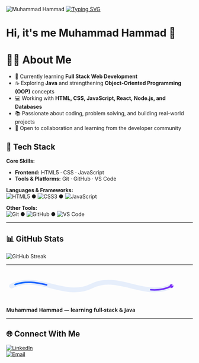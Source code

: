 ![Muhammad Hammad](https://capsule-render.vercel.app/api?type=waving&color=0:000000,100:00ff00&height=200&section=header&text=Muhammad%20Hammad%20🧑‍💻&fontSize=42&fontColor=ffffff&animation=fadeIn&fontAlignY=35)
[![Typing SVG](https://readme-typing-svg.demolab.com?font=Exo+2&size=24&duration=3000&pause=1000&color=30BF60F7&center=true&vCenter=true&width=320&lines=Hi+There!+%F0%9F%91%8B;I+am+Muhammad+Hammad;-Full+Stack+Developer)](https://git.io/typing-svg)

# Hi, it's me Muhammad Hammad 👋

# 👨‍💻 **About Me**  
- 🌱 Currently learning **Full Stack Web Development**  
- ☕ Exploring **Java** and strengthening **Object-Oriented Programming (OOP)** concepts  
- 💻 Working with **HTML, CSS, JavaScript, React, Node.js, and Databases**  
- 📚 Passionate about coding, problem solving, and building real-world projects  
- 🤝 Open to collaboration and learning from the developer community  


## 🔧 Tech Stack

**Core Skills:**  
- **Frontend:** HTML5 · CSS · JavaScript 
- **Tools & Platforms:** Git · GitHub · VS Code  

**Languages & Frameworks:**  
![HTML5](https://img.shields.io/badge/HTML5-%23E34F26.svg?logo=html5&logoColor=white) ● 
![CSS3](https://img.shields.io/badge/CSS3-%231572B6.svg?logo=css3&logoColor=white) ● 
![JavaScript](https://img.shields.io/badge/JavaScript-%23323330.svg?logo=javascript&logoColor=%23F7DF1E)  

**Other Tools:**  
![Git](https://img.shields.io/badge/Git-F05032.svg?logo=git&logoColor=white) ● 
![GitHub](https://img.shields.io/badge/GitHub-%23121011.svg?logo=github&logoColor=white) ● 
![VS Code](https://img.shields.io/badge/VS%20Code-0078d7.svg?logo=visual-studio-code&logoColor=white)

---

## 📊 GitHub Stats
![GitHub Streak](https://streak-stats.demolab.com?user=CodesHammad&theme=radical)

---

<?xml version="1.0" encoding="UTF-8"?>
<svg xmlns="http://www.w3.org/2000/svg" width="700" height="120" viewBox="0 0 700 120" role="img" aria-label="profile snake light">
  <defs>
    <linearGradient id="gA" x1="0" x2="1">
      <stop offset="0%" stop-color="#0b6cff"/>
      <stop offset="100%" stop-color="#7b2ff7"/>
    </linearGradient>
    <style>
      .track{fill:none; stroke:#e6eefb; stroke-width:18; stroke-linecap:round;}
      .snake{fill:none; stroke:url(#gA); stroke-width:6; stroke-linecap:round;
             stroke-dasharray: 120 400; stroke-dashoffset:0; animation:run 3.6s linear infinite;}
      .name{font: bold 14px/1.1 "Segoe UI", Roboto, Arial; fill:#0b1b3a;}
      @keyframes run {
        0% { stroke-dashoffset: 0; }
        100% { stroke-dashoffset: -520; }
      }
    </style>
  </defs>

  <!-- background track -->
  <path class="track" d="M20 60 C120 10, 220 110, 320 60 C420 10, 520 110, 620 60" />

  <!-- animated snake -->
  <path class="snake" d="M20 60 C120 10, 220 110, 320 60 C420 10, 520 110, 620 60" />

  <!-- head -->
  <g transform="translate(620,60)">
    <circle r="7" fill="#7b2ff7" />
    <circle cx="3" cy="-3" r="2" fill="#fff"/>
  </g>

  <!-- label -->
  <text x="20" y="105" class="name">Muhammad Hammad — learning full-stack & Java</text>
</svg>

---

## 🌐 Connect With Me

[![LinkedIn](https://img.shields.io/badge/LinkedIn-blue?logo=linkedin&logoColor=white)](https://www.linkedin.com/in/hammad-yaseen-a79928253/)  
[![Email](https://img.shields.io/badge/Email-D14836?logo=gmail&logoColor=white)](mailto:)  
